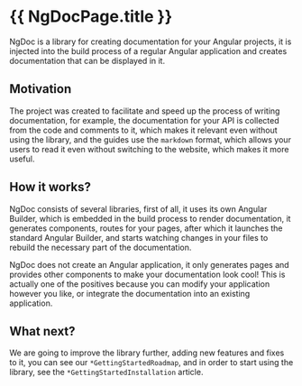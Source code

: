 # {{ NgDocPage.title }}

NgDoc is a library for creating documentation for your Angular projects, it is injected into the
build process of a regular Angular application and creates documentation that can be displayed in
it.

## Motivation

The project was created to facilitate and speed up the process of writing documentation, for
example, the documentation for your API is collected from the code and comments to it, which makes
it relevant even without using the library, and the guides use the `markdown` format, which
allows your users to read it even without switching to the website, which makes it more useful.

## How it works?

NgDoc consists of several libraries, first of all, it uses its own Angular Builder, which is
embedded in the build process to render documentation, it generates components, routes for your
pages, after which it launches the standard Angular Builder, and starts watching changes in your
files to rebuild the necessary part of the documentation.

NgDoc does not create an Angular application, it only generates pages and provides other components
to make your documentation look cool! This is actually one of the positives because you can modify
your application however you like, or integrate the documentation into an existing application.

## What next?

We are going to improve the library further, adding new features and fixes to it, you can see
our `*GettingStartedRoadmap`, and in order to start using the library, see the `*GettingStartedInstallation`
article.
